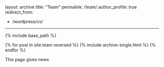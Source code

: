layout: archive
title: "Team"
permalink: /team/
author_profile: true
redirect_from:
  - /wordpress/cv/
---


{% include base_path %}

{% for post in site.team reversed %}
  {% include archive-single.html %}
{% endfor %}

This page gives news